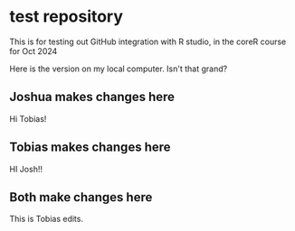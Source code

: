 # test repository 

This is for testing out GitHub integration with R studio, in the coreR course for Oct 2024

Here is the version on my local computer. Isn't that grand?

## Joshua makes changes here

Hi Tobias!

## Tobias makes changes here

HI Josh!!

## Both make changes here

This is Tobias edits.

